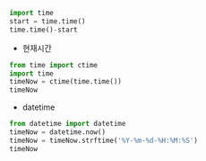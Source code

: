 ```python
import time
start = time.time()
time.time()-start
```

- 현재시간

```python
from time import ctime
import time
timeNow = ctime(time.time())
timeNow
```

- datetime

```python
from datetime import datetime
timeNow = datetime.now()
timeNow = timeNow.strftime('%Y-%m-%d-%H:%M:%S')
timeNow
```
